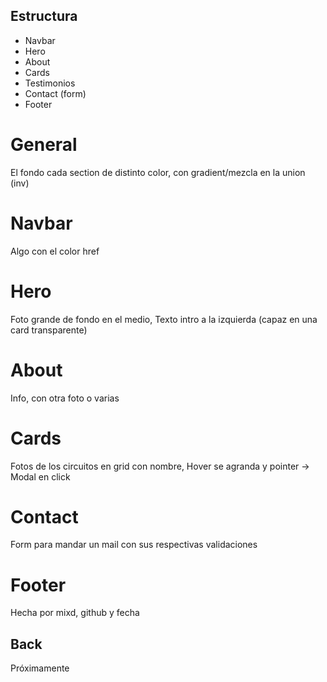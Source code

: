 ## Estructura 
- Navbar
- Hero
- About
- Cards
- Testimonios
- Contact (form)
- Footer

# General
  El fondo cada section de distinto color, con gradient/mezcla en la union (inv)

# Navbar
  Algo con el color
  href

# Hero
  Foto grande de fondo en el medio, Texto intro a la izquierda (capaz en una card transparente)

# About
  Info, con otra foto o varias

# Cards
  Fotos de los circuitos en grid con nombre, Hover se agranda y pointer -> Modal en click

# Contact 
  Form para mandar un mail con sus respectivas validaciones

# Footer
  Hecha por mixd, github y fecha

## Back
  Próximamente